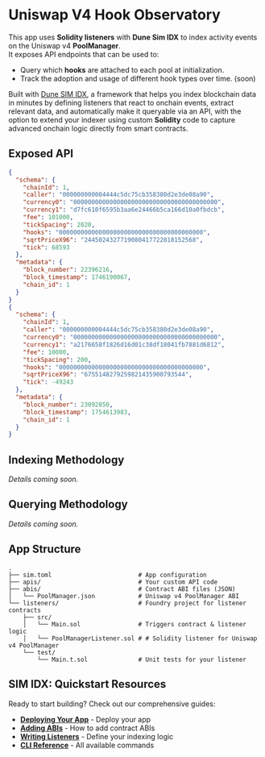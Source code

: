 # Uniswap V4 Hook Observatory
This app uses **Solidity listeners** with **Dune Sim IDX** to index activity events on the Uniswap v4 **PoolManager**.  
It exposes API endpoints that can be used to:  
- Query which **hooks** are attached to each pool at initialization.  
- Track the adoption and usage of different hook types over time. (soon)

Built with [Dune SIM IDX](https://docs.sim.dune.com/idx), a framework that helps you index blockchain data in minutes by defining listeners that react to onchain events, extract relevant data, and automatically make it queryable via an API, with the option to extend your indexer using custom **Solidity** code to capture advanced onchain logic directly from smart contracts.

## Exposed API

```json
{
  "schema": {
    "chainId": 1,
    "caller": "000000000004444c5dc75cb358380d2e3de08a90",
    "currency0": "0000000000000000000000000000000000000000",
    "currency1": "d7fc610f6595b3aa6e24466b5ca166d10a0fbdcb",
    "fee": 101000,
    "tickSpacing": 2020,
    "hooks": "0000000000000000000000000000000000000000",
    "sqrtPriceX96": "2445024327719080417722818152568",
    "tick": 68593
  },
  "metadata": {
    "block_number": 22396216,
    "block_timestamp": 1746190067,
    "chain_id": 1
  }
}
{
  "schema": {
    "chainId": 1,
    "caller": "000000000004444c5dc75cb358380d2e3de08a90",
    "currency0": "0000000000000000000000000000000000000000",
    "currency1": "a2176658f1826d16d01c38df18041fb7881d6812",
    "fee": 10000,
    "tickSpacing": 200,
    "hooks": "0000000000000000000000000000000000000000",
    "sqrtPriceX96": "6755148279259821435900793544",
    "tick": -49243
  },
  "metadata": {
    "block_number": 23092850,
    "block_timestamp": 1754613983,
    "chain_id": 1
  }
}
```

## Indexing Methodology
_Details coming soon._

## Querying Methodology
_Details coming soon._

## App Structure

```text
.
├── sim.toml                        # App configuration
├── apis/                           # Your custom API code
├── abis/                           # Contract ABI files (JSON)
│   └── PoolManager.json            # Uniswap v4 PoolManager ABI
└── listeners/                      # Foundry project for listener contracts
    ├── src/
    │   └── Main.sol                # Triggers contract & listener logic
    │   └── PoolManagerListener.sol # # Solidity listener for Uniswap v4 PoolManager
    └── test/
        └── Main.t.sol              # Unit tests for your listener
```

## SIM IDX: Quickstart Resources

Ready to start building? Check out our comprehensive guides:

-   **[Deploying Your App](https://docs.sim.dune.com/idx/deployment)** - Deploy your app
-   **[Adding ABIs](https://docs.sim.dune.com/idx/cli#sim-abi)** - How to add contract ABIs
-   **[Writing Listeners](https://docs.sim.dune.com/idx/listener)** - Define your indexing logic
-   **[CLI Reference](https://docs.sim.dune.com/idx/cli)** - All available commands
